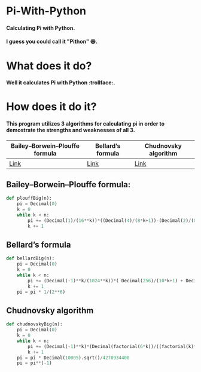 # Pi-With-Python
#### Calculating Pi with Python. 
#### I guess you could call it "Pithon" :laughing:.

# What does it do?
#### Well it calculates Pi with Python :trollface:.

# How does it do it?
#### This program utilizes 3 algorithms for calculating pi in order to demostrate the strengths and weaknesses of all 3.
Bailey–Borwein–Plouffe formula | Bellard’s formula | Chudnovsky algorithm
------------------------------ | ----------------- | ---------------------
[Link](http://en.wikipedia.org/wiki/Bailey%E2%80%93Borwein%E2%80%93Plouffe_formula) | [Link](http://en.wikipedia.org/wiki/Bellard%27s_formula) | [Link](http://en.wikipedia.org/wiki/Chudnovsky_algorithm)
## Bailey–Borwein–Plouffe formula:
```python 
def plouffBig(n):
    pi = Decimal(0)
    k = 0
    while k < n:
        pi += (Decimal(1)/(16**k))*((Decimal(4)/(8*k+1))-(Decimal(2)/(8*k+4))-(Decimal(1)/(8*k+5))-(Decimal(1)/(8*k+6)))
        k += 1
```
## Bellard’s formula
```python 
def bellardBig(n):
    pi = Decimal(0)
    k = 0
    while k < n:
        pi += (Decimal(-1)**k/(1024**k))*( Decimal(256)/(10*k+1) + Decimal(1)/(10*k+9) - Decimal(64)/(10*k+3) - Decimal(32)/(4*k+1) - Decimal(4)/(10*k+5) - Decimal(4)/(10*k+7) -Decimal(1)/(4*k+3))
        k += 1
    pi = pi * 1/(2**6)
```
## Chudnovsky algorithm
```python
def chudnovskyBig(n):
    pi = Decimal(0)
    k = 0
    while k < n:
        pi += (Decimal(-1)**k)*(Decimal(factorial(6*k))/((factorial(k)**3)*(factorial(3*k)))* (13591409+545140134*k)/(640320**(3*k)))
        k += 1
    pi = pi * Decimal(10005).sqrt()/4270934400
    pi = pi**(-1)
```
